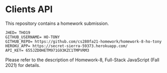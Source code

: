 # Clients API

This repository contains a homework submission.

```text
JHED= THO19
GITHUB_USERNAME= HO-TONY
GITHUB_REPO= https://github.com/cs280fa21-homework/homework-8-ho-tony
HEROKU_APP= https://secret-sierra-59373.herokuapp.com/  
API_KEY= 655JZD0HETM971G93KZC1TMPVRM3

```

Please refer to the description of Homework-8, Full-Stack JavaScript (Fall 2021) for details.